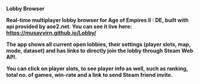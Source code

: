 <b>Lobby Browser<b>

Real-time multiplayer lobby browser for Age of Empires II : DE, built with api provided by aoe2.net. You can see it live here: https://musavvirn.github.io/Lobby/

The app shows all current open lobbies, their settings (player slots, map, mode, dataset) and has links to directly join the lobby through Steam Web API. 

You can click on player slots, to see player info as well, such as ranking, total no. of games, win-rate and a link to send Steam friend invite.
